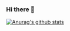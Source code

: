 ### Hi there 👋

<!--
**tony2015116/tony2015116** is a ✨ _special_ ✨ repository because its `README.md` (this file) appears on your GitHub profile.

Here are some ideas to get you started:

- 🔭 I’m currently working on ...
- 🌱 I’m currently learning ...
- 👯 I’m looking to collaborate on ...
- 🤔 I’m looking for help with ...
- 💬 Ask me about ...
- 📫 How to reach me: ...
- 😄 Pronouns: ...
- ⚡ Fun fact: ...
-->
<!--START_SECTION:waka-->
<!--END_SECTION:waka-->

[![Anurag's github stats](https://github-readme-stats.vercel.app/api?username=tony2015116)](https://github.com/anuraghazra/github-readme-stats)

